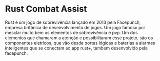 # Rust Combat Assist

Rust é um jogo de sobrevivência lançado em 2013 pela 
Facepunch, empresa britânica de desenvolvimento de jogos.
Um jogo famoso por mesclar muito bem os elementos de sobrevivência
e pvp. Um dos elementos que chamaram a atenção e possibilitaram
esse projeto, são os componentes eletricos, que vão desde portas lógicas
e baterias a alarmes inteligentes que se conectam ao app
rust+, tambem desenvolvido pela facepunch.

